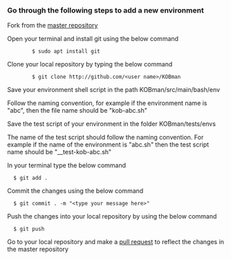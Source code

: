 ### Go through the following steps to add a new environment

Fork from the  <a href="https://github.com/EtricKombat/KOBman">master repository</a>  

Open your terminal and install git using the below command 
  
			$ sudo apt install git
  
Clone your local repository by typing the below command

			$ git clone http://github.com/<user name>/KOBman
      
Save your environment shell script in the path KOBman/src/main/bash/env

Follow the naming convention, for example if the environment name is "abc", then the file name should be "kob-abc.sh"

Save the test script of your environment in the folder KOBman/tests/envs 

The name of the test script should follow the naming convention. For example if the name of the environment is "abc.sh" then the test script name should be "__test-kob-abc.sh"

In your terminal type the below command 

      $ git add .
      
Commit the changes using the below command

      $ git commit . -m "<type your message here>"
      
Push the changes into your local repository by using the below command

      $ git push
      
Go to your local repository and make a <a href="https://github.com/EtricKombat/KOBman/blob/master/docs/PULL_REQUEST_TEMPLATE.md">pull request</a> to reflect the changes in the master repository

